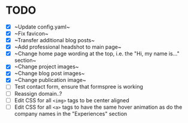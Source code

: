 # TODO
- [x] ~Update config.yaml~
- [x] ~Fix favicon~
- [x] ~Transfer additional blog posts~
- [x] ~Add professional headshot to main page~
- [x] ~Change home page wording at the top, i.e. the "Hi, my name is..." section~
- [x] ~Change project images~
- [x] ~Change blog post images~
- [x] ~Change publication image~
- [ ] Test contact form, ensure that formspree is working
- [ ] Reassign domain..?
- [ ] Edit CSS for all `<img>` tags to be center aligned
- [ ] Edit CSS for all `<a>` tags to have the same hover animation as do the company names in the "Experiences" section

